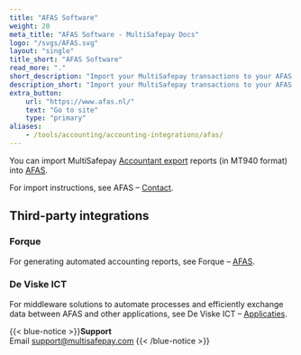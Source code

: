 ```yaml
---
title: "AFAS Software"
weight: 20
meta_title: "AFAS Software - MultiSafepay Docs"
logo: "/svgs/AFAS.svg"
layout: "single"
title_short: "AFAS Software"
read_more: "."
short_description: "Import your MultiSafepay transactions to your AFAS platform."
description_short: "Import your MultiSafepay transactions to your AFAS platform."
extra_button:
    url: "https://www.afas.nl/" 
    text: "Go to site" 
    type: "primary"
aliases:
    - /tools/accounting/accounting-integrations/afas/
---
```

You can import MultiSafepay [Accountant export](/accounting/reports/accountant-export/) reports (in MT940 format) into [AFAS](https://www.afas.nl/).

For import instructions, see AFAS – [Contact](https://www.afas.nl/contact).

## Third-party integrations

### Forque
For generating automated accounting reports, see Forque – [AFAS](https://www.forque.nl/afas-consultancy).

### De Viske ICT
For middleware solutions to automate processes and efficiently exchange data between AFAS and other applications, see De Viske ICT – [Applicaties](https://deviske.nl/applicaties/).

{{< blue-notice >}}**Support** <br> Email support@multisafepay.com {{< /blue-notice >}}
